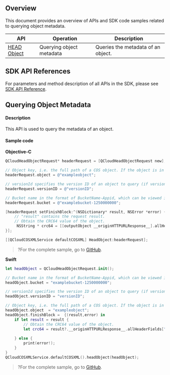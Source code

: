 ## Overview

This document provides an overview of APIs and SDK code samples related to querying object metadata.

| API | Operation | Description |
| ------------------------------------------------------------ | -------------- | ----------------------------------------- |
| [HEAD Object](https://intl.cloud.tencent.com/document/product/436/7745) | Querying object metadata | Queries the metadata of an object. |

## SDK API References

For parameters and method description of all APIs in the SDK, please see [SDK API Reference](https://cos-ios-sdk-doc-1253960454.file.myqcloud.com/).

## Querying Object Metadata

#### Description

This API is used to query the metadata of an object.

#### Sample code
**Objective-C**

[//]: # (.cssg-snippet-head-object)
```objective-c
QCloudHeadObjectRequest* headerRequest = [QCloudHeadObjectRequest new];

// Object key, i.e. the full path of a COS object. If the object is in a directory, the path should be "video/xxx/movie.mp4"
headerRequest.object = @"exampleobject";

// versionId specifies the version ID of an object to query (if versioning is enabled). If versionId is not specified, the latest version will be queried.
headerRequest.versionID = @"versionID";

// Bucket name in the format of BucketName-Appid, which can be viewed in the COS console at https://console.cloud.tencent.com/cos5/bucket
headerRequest.bucket = @"examplebucket-1250000000";

[headerRequest setFinishBlock:^(NSDictionary* result, NSError *error) {
    // "result" contains the request result.
    // Obtain the CRC64 value of the object.
     NSString * crc64 = [[outputObject __originHTTPURLResponse__].allHeaderFields valueForKey:@"x-cos-hash-crc64ecma"];
}];

[[QCloudCOSXMLService defaultCOSXML] HeadObject:headerRequest];
```

>?For the complete sample, go to [GitHub](https://github.com/tencentyun/cos-snippets/tree/master/iOS/Objc/Examples/cases/HeadObject.m).

**Swift**

[//]: # (.cssg-snippet-head-object) 
```swift
let headObject = QCloudHeadObjectRequest.init();

// Bucket name in the format of BucketName-Appid, which can be viewed in the COS console at https://console.cloud.tencent.com/cos5/bucket
headObject.bucket = "examplebucket-1250000000";

// versionId specifies the version ID of an object to query (if versioning is enabled). If versionId is not specified, the latest version will be queried.
headObject.versionID = "versionID";

// Object key, i.e. the full path of a COS object. If the object is in a directory, the path should be "video/xxx/movie.mp4"
headObject.object  = "exampleobject";
headObject.finishBlock =  {(result,error) in
    if let result = result {
        // Obtain the CRC64 value of the object.
        let crc64 = result?.__originHTTPURLResponse__.allHeaderFields["x-cos-hash-crc64ecma"];
       
    } else {
        print(error!);
    }
}
QCloudCOSXMLService.defaultCOSXML().headObject(headObject);
```

>?For the complete sample, go to [GitHub](https://github.com/tencentyun/cos-snippets/tree/master/iOS/Swift/Examples/cases/HeadObject.swift).

